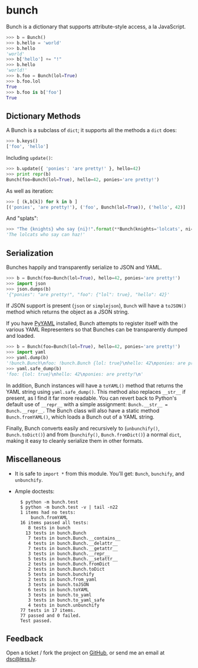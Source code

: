 bunch
=====

Bunch is a dictionary that supports attribute-style access, a la JavaScript.

```py
>>> b = Bunch()
>>> b.hello = 'world'
>>> b.hello
'world'
>>> b['hello'] += "!"
>>> b.hello
'world!'
>>> b.foo = Bunch(lol=True)
>>> b.foo.lol
True
>>> b.foo is b['foo']
True
```


Dictionary Methods
------------------

A Bunch is a subclass of ``dict``; it supports all the methods a ``dict`` does:

```py
>>> b.keys()
['foo', 'hello']
```

Including ``update()``:

```py
>>> b.update({ 'ponies': 'are pretty!' }, hello=42)
>>> print repr(b)
Bunch(foo=Bunch(lol=True), hello=42, ponies='are pretty!')
```

As well as iteration:

```py
>>> [ (k,b[k]) for k in b ]
[('ponies', 'are pretty!'), ('foo', Bunch(lol=True)), ('hello', 42)]
```

And "splats":

```py
>>> "The {knights} who say {ni}!".format(**Bunch(knights='lolcats', ni='can haz'))
'The lolcats who say can haz!'
```


Serialization
-------------

Bunches happily and transparently serialize to JSON and YAML.

```py
>>> b = Bunch(foo=Bunch(lol=True), hello=42, ponies='are pretty!')
>>> import json
>>> json.dumps(b)
'{"ponies": "are pretty!", "foo": {"lol": true}, "hello": 42}'
```

If JSON support is present (``json`` or ``simplejson``), ``Bunch`` will have a ``toJSON()`` method which returns the object as a JSON string.

If you have [PyYAML](http://pyyaml.org/wiki/PyYAML) installed, Bunch attempts to register itself with the various YAML Representers so that Bunches can be transparently dumped and loaded.

```py
>>> b = Bunch(foo=Bunch(lol=True), hello=42, ponies='are pretty!')
>>> import yaml
>>> yaml.dump(b)
'!bunch.Bunch\nfoo: !bunch.Bunch {lol: true}\nhello: 42\nponies: are pretty!\n'
>>> yaml.safe_dump(b)
'foo: {lol: true}\nhello: 42\nponies: are pretty!\n'
```

In addition, Bunch instances will have a ``toYAML()`` method that returns the YAML string using ``yaml.safe_dump()``. This method also replaces ``__str__`` if present, as I find it far more readable. You can revert back to Python's default use of ``__repr__`` with a simple assignment: ``Bunch.__str__ = Bunch.__repr__``. The Bunch class will also have a static method ``Bunch.fromYAML()``, which loads a Bunch out of a YAML string.

Finally, Bunch converts easily and recursively to (``unbunchify()``, ``Bunch.toDict()``) and from (``bunchify()``, ``Bunch.fromDict()``) a normal ``dict``, making it easy to cleanly serialize them in other formats.


Miscellaneous
-------------

* It is safe to ``import *`` from this module. You'll get: ``Bunch``, ``bunchify``, and ``unbunchify``.
* Ample doctests:
    
        $ python -m bunch.test
        $ python -m bunch.test -v | tail -n22
        1 items had no tests:
            bunch.fromYAML
        16 items passed all tests:
           8 tests in bunch
          13 tests in bunch.Bunch
           7 tests in bunch.Bunch.__contains__
           4 tests in bunch.Bunch.__delattr__
           7 tests in bunch.Bunch.__getattr__
           3 tests in bunch.Bunch.__repr__
           5 tests in bunch.Bunch.__setattr__
           2 tests in bunch.Bunch.fromDict
           2 tests in bunch.Bunch.toDict
           5 tests in bunch.bunchify
           2 tests in bunch.from_yaml
           3 tests in bunch.toJSON
           6 tests in bunch.toYAML
           3 tests in bunch.to_yaml
           3 tests in bunch.to_yaml_safe
           4 tests in bunch.unbunchify
        77 tests in 17 items.
        77 passed and 0 failed.
        Test passed.


Feedback
--------

Open a ticket / fork the project on [GitHub](http://github.com/dsc/bunch), or send me an email at [dsc@less.ly](mailto:dsc@less.ly).

